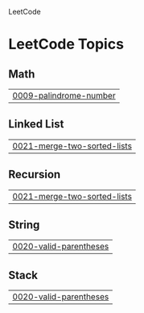 LeetCode

<!---LeetCode Topics Start-->
# LeetCode Topics
## Math
|  |
| ------- |
| [0009-palindrome-number](https://github.com/AlirezaAccelerates/LeetCode/tree/master/0009-palindrome-number) |
## Linked List
|  |
| ------- |
| [0021-merge-two-sorted-lists](https://github.com/AlirezaAccelerates/LeetCode/tree/master/0021-merge-two-sorted-lists) |
## Recursion
|  |
| ------- |
| [0021-merge-two-sorted-lists](https://github.com/AlirezaAccelerates/LeetCode/tree/master/0021-merge-two-sorted-lists) |
## String
|  |
| ------- |
| [0020-valid-parentheses](https://github.com/AlirezaAccelerates/LeetCode/tree/master/0020-valid-parentheses) |
## Stack
|  |
| ------- |
| [0020-valid-parentheses](https://github.com/AlirezaAccelerates/LeetCode/tree/master/0020-valid-parentheses) |
<!---LeetCode Topics End-->